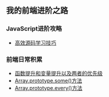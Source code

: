 ## 我的前端进阶之路
### JavaScript进阶攻略
* [高效源码学习技巧](JavaScript进阶攻略/高效源码学习技巧.md)
### 前端日常积累
* [函数提升和变量提升以及两者的优先级](前端日常积累/函数提升和变量提升以及两者的优先级.md)
* [Array.prototype.some()方法](前端日常积累/Array.prototype.some()方法.md)
* [Array.prototype.every()方法](前端日常积累/Array.prototype.every()方法.md)